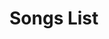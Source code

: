 <html>
<head>
  <title>Uploaded Songs</title>
  <link rel="stylesheet" href="uploadstyles.css">
</head>
<body>
  <h1>Songs List</h1>
  
  <ul id="songList"></ul>
  
  <script>
    var songs = JSON.parse(localStorage.getItem("uploadedSongs")) || [];
    // Sorting by alphabet
    songs.sort(function(a, b) {
      var songA = a.songName.toLowerCase();
      var songB = b.songName.toLowerCase();
      if (songA < songB) {
        return -1;
      }
      if (songA > songB) {
        return 1;
      }
      return 0;
    });
    // get the stored song from localstorage
    var songList = document.getElementById("songList");
    for (var i = 0; i < songs.length; i++) {
      var song = songs[i];
      
      var li = document.createElement("li");
      var audioWrapper = document.createElement("div"); // New div to wrap audio and delete button
      audioWrapper.className = "audio-wrapper";
      
      var audio = document.createElement("audio");
      audio.controls = true;
      audio.src = "data:audio/mp3;base64," + song.mp3Data;
      
      var deleteButton = document.createElement("button");
      deleteButton.textContent = "Delete";
      deleteButton.addEventListener("click", function(event) {
        var index = Array.from(songList.children).indexOf(event.target.parentNode.parentNode);
        songs.splice(index, 1);
        localStorage.setItem("uploadedSongs", JSON.stringify(songs));
        songList.removeChild(event.target.parentNode.parentNode);
      });
      
      audioWrapper.appendChild(audio);
      audioWrapper.appendChild(deleteButton); // Append delete button after audio
      li.appendChild(audioWrapper); // Append audio wrapper to the list item
      
      songList.appendChild(li);
    }
  </script>
</body>
</html>
